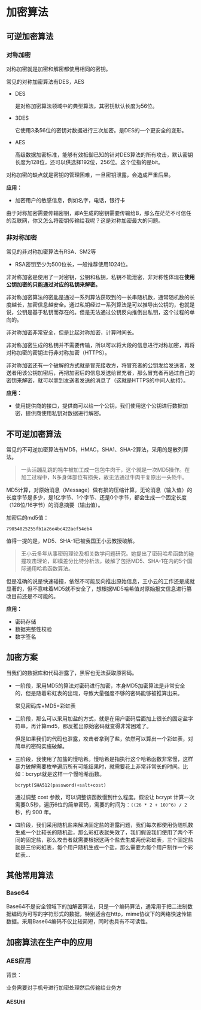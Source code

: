 # 加密算法

## 可逆加密算法

### 对称加密

对称加密就是加密和解密都使用相同的密钥。

常见的对称加密算法有DES，AES

- DES

  是对称加密算法领域中的典型算法，其密钥默认长度为56位。

- 3DES

  它使用3条56位的密钥对数据进行三次加密。是DES的一个更安全的变形。

- AES

  高级数据加密标准，能够有效抵御已知的针对DES算法的所有攻击，默认密钥长度为128位，还可以供选择192位，256位。这个位指的是bit。

对称加密的缺点就是密钥的管理困难，一旦密钥泄露，会造成严重后果。

**应用：**

- 加密用户的敏感信息，例如名字，电话，银行卡

由于对称加密需要传输密钥，即A生成的密钥需要传输给B，那么在茫茫不可信任的互联网，你又怎么将密钥传输给我呢？这是对称加密最大的问题。

### 非对称加密

常见的非对称加密算法有RSA、SM2等

- RSA密钥至少为500位长，一般推荐使用1024位。

非对称加密是使用了一对密钥，公钥和私钥，私钥不能泄密，非对称性体现在**使用公钥加密的只能通过对应的私钥来解密。**

非对称加密算法的密匙是通过一系列算法获取到的一长串随机数，通常随机数的长度越长，加密信息越安全。通过私钥经过一系列算法是可以推导出公钥的，也就是说，公钥是基于私钥而存在的。但是无法通过公钥反向推倒出私钥，这个过程的单向的。

非对称加密非常安全，但是比起对称加密，计算时间长。

非对称加密生成的私钥并不需要传输，所以可以将大段的信息进行对称加密，再将对称加密的密钥进行非对称加密（HTTPS）。

非对称加密还有一个破解的方式就是冒充接收方，将冒充者的公钥发给发送者，发送者用该公钥加密后，再把加密后的信息发送给冒充者，那么冒充者再通过自己的密钥来解密，就可以拿到发送者发送的消息了（这就是HTTPS的中间人劫持）。

**应用：**

- 使用提供商的接口，提供商可以给一个公钥，我们使用这个公钥进行数据加密，提供商使用私钥对数据进行解密。

## 不可逆加密算法

常见的不可逆加密算法有MD5，HMAC，SHA1、SHA-2算法，采用的是散列算法。

> 一头活蹦乱跳的牦牛被加工成一包包牛肉干，这个就是一次MD5操作。在加工过程中，N多身体部位有损失，故无法通过牛肉干复原出一头牦牛。

MD5计算，对原始消息（Message）做有损的压缩计算，无论消息（输入值）的长度字节是多少，是1亿字节、1个字节、还是0个字节，都会生成一个固定长度（128位/16字节）的消息摘要（输出值）。

加密后的md5值：

```
79054025255fb1a26e4bc422aef54eb4
```

值得一提的是，MD5、SHA-1已被我国王小云教授破解。

>王小云多年从事密码理论及相关数学问题研究。她提出了密码哈希函数的碰撞攻击理论，即模差分比特分析法，破解了包括MD5、SHA-1在内的5个国际通用哈希函数算法。

但是准确的说是快速碰撞，依然不可能反向推出原始信息，王小云的工作还是成就显著的，但不意味着MD5就不安全了，想根据MD5哈希值对原始报文信息进行篡改目前还是不可能的。

**应用：**

- 密码存储
- 数据完整性校验
- 数字签名

## 加密方案

当我们的数据库和代码泄露了，黑客也无法获取原密码。

- 一阶段，采用MD5的算法对密码进行加密，本身MD5加密算法是非常安全的，但是随着彩虹表的出现，导致大量强度不够的密码能够被推算出来。

  常见密码库+MD5=彩虹表

- 二阶段，那么可以采用加盐的方式，就是在用户密码后面加上很长的固定盐字符串，再计算md5，那反推出原始密码就变得非常困难了。

  但是如果我们的代码也泄露，攻击者拿到了盐，依然可以算出一个彩虹表，对简单的密码实施破解。

- 三阶段，我使用了加盐的慢哈希。慢哈希是指执行这个哈希函数非常慢，这样暴力破解需要枚举遍历所有可能结果时，就需要花上非常非常长的时间。比如：bcrypt就是这样一个慢哈希函数。

  ```
  bcrypt(SHA512(password)+salt+cost)
  ```

  通过调整 cost 参数，可以调整该函数慢到什么程度。假设让 bcrypt 计算一次需要0.5秒，遍历6位的简单密码，需要的时间为：`((26 * 2 + 10)^6) / 2 `秒，约 900 年。

- 四阶段，我们采用随机盐来解决固定盐的泄露问题，我们每次都使用伪随机数生成一个比较长的随机盐，那么彩虹表就失效了，我们假设我们使用了两个不同的固定盐，那么攻击者就需要根据这两个盐去生成两份彩虹表，三个固定盐就是三份彩虹表，每个用户随机生成一个盐，那么需要为每个用户制作一个彩虹表...

## 其他常用算法

### Base64

Base64不是安全领域下的加解密算法，只是一个编码算法，通常用于把二进制数据编码为可写的字符形式的数据，特别适合在http，mime协议下的网络快速传输数据。采用Base64编码不仅比较简短，同时也具有不可读性。

## 加密算法在生产中的应用

### AES应用

背景：

业务需要对手机号进行加密处理然后传输给业务方

#### AESUtil

```java

```

